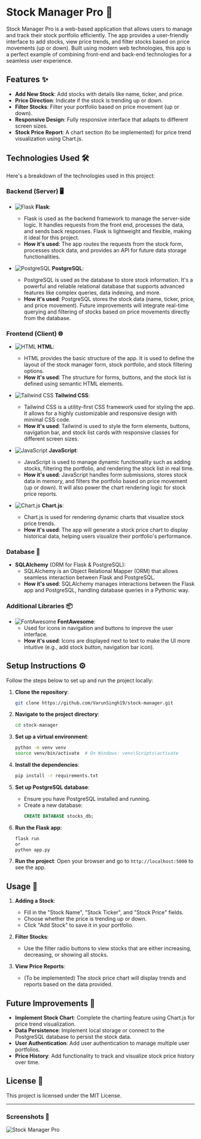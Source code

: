 # Stock Manager Pro 🚀

Stock Manager Pro is a web-based application that allows users to manage and track their stock portfolio efficiently. The app provides a user-friendly interface to add stocks, view price trends, and filter stocks based on price movements (up or down). Built using modern web technologies, this app is a perfect example of combining front-end and back-end technologies for a seamless user experience.

## Features ✨

- **Add New Stock**: Add stocks with details like name, ticker, and price.
- **Price Direction**: Indicate if the stock is trending up or down.
- **Filter Stocks**: Filter your portfolio based on price movement (up or down).
- **Responsive Design**: Fully responsive interface that adapts to different screen sizes.
- **Stock Price Report**: A chart section (to be implemented) for price trend visualization using Chart.js.

## Technologies Used 🛠️

Here's a breakdown of the technologies used in this project:

### Backend (Server) 🖥️

- ![Flask](https://img.shields.io/badge/Flask-000000?style=flat&logo=flask&logoColor=white) **Flask**:

  - Flask is used as the backend framework to manage the server-side logic. It handles requests from the front end, processes the data, and sends back responses. Flask is lightweight and flexible, making it ideal for this project.
  - **How it's used**: The app routes the requests from the stock form, processes stock data, and provides an API for future data storage functionalities.

- ![PostgreSQL](https://img.shields.io/badge/PostgreSQL-336791?style=flat&logo=postgresql&logoColor=white) **PostgreSQL**:
  - PostgreSQL is used as the database to store stock information. It's a powerful and reliable relational database that supports advanced features like complex queries, data indexing, and more.
  - **How it's used**: PostgreSQL stores the stock data (name, ticker, price, and price movement). Future improvements will integrate real-time querying and filtering of stocks based on price movements directly from the database.

### Frontend (Client) 🌐

- ![HTML](https://img.shields.io/badge/HTML-E34F26?style=flat&logo=html5&logoColor=white) **HTML**:

  - HTML provides the basic structure of the app. It is used to define the layout of the stock manager form, stock portfolio, and stock filtering options.
  - **How it's used**: The structure for forms, buttons, and the stock list is defined using semantic HTML elements.

- ![Tailwind CSS](https://img.shields.io/badge/TailwindCSS-06B6D4?style=flat&logo=tailwind-css&logoColor=white) **Tailwind CSS**:

  - Tailwind CSS is a utility-first CSS framework used for styling the app. It allows for a highly customizable and responsive design with minimal CSS code.
  - **How it's used**: Tailwind is used to style the form elements, buttons, navigation bar, and stock list cards with responsive classes for different screen sizes.

- ![JavaScript](https://img.shields.io/badge/JavaScript-F7DF1E?style=flat&logo=javascript&logoColor=black) **JavaScript**:

  - JavaScript is used to manage dynamic functionality such as adding stocks, filtering the portfolio, and rendering the stock list in real time.
  - **How it's used**: JavaScript handles form submissions, stores stock data in memory, and filters the portfolio based on price movement (up or down). It will also power the chart rendering logic for stock price reports.

- ![Chart.js](https://img.shields.io/badge/Chart.js-FF6384?style=flat&logo=chartdotjs&logoColor=white) **Chart.js**:
  - Chart.js is used for rendering dynamic charts that visualize stock price trends.
  - **How it's used**: The app will generate a stock price chart to display historical data, helping users visualize their portfolio's performance.

### Database 💾

- **SQLAlchemy** (ORM for Flask & PostgreSQL):
  - SQLAlchemy is an Object Relational Mapper (ORM) that allows seamless interaction between Flask and PostgreSQL.
  - **How it's used**: SQLAlchemy manages interactions between the Flask app and PostgreSQL, handling database queries in a Pythonic way.

### Additional Libraries 📦

- ![FontAwesome](https://img.shields.io/badge/Font_Awesome-339AF0?style=flat&logo=fontawesome&logoColor=white) **FontAwesome**:
  - Used for icons in navigation and buttons to improve the user interface.
  - **How it's used**: Icons are displayed next to text to make the UI more intuitive (e.g., add stock button, navigation bar icon).

## Setup Instructions ⚙️

Follow the steps below to set up and run the project locally:

1. **Clone the repository**:

   ```bash
   git clone https://github.com/VarunSingh19/stock-manager.git
   ```

2. **Navigate to the project directory**:

   ```bash
   cd stock-manager
   ```

3. **Set up a virtual environment**:

   ```bash
   python -m venv venv
   source venv/bin/activate  # On Windows: venv\Scripts\activate
   ```

4. **Install the dependencies**:

   ```bash
   pip install -r requirements.txt
   ```

5. **Set up PostgreSQL database**:

   - Ensure you have PostgreSQL installed and running.
   - Create a new database:
     ```sql
     CREATE DATABASE stocks_db;
     ```

6. **Run the Flask app**:

   ```bash
   flask run
   or
   python app.py
   ```

7. **Run the project**:
   Open your browser and go to `http://localhost:5000` to see the app.

## Usage 🚀

1. **Adding a Stock**:

   - Fill in the "Stock Name", "Stock Ticker", and "Stock Price" fields.
   - Choose whether the price is trending up or down.
   - Click "Add Stock" to save it in your portfolio.

2. **Filter Stocks**:

   - Use the filter radio buttons to view stocks that are either increasing, decreasing, or showing all stocks.

3. **View Price Reports**:
   - (To be implemented) The stock price chart will display trends and reports based on the data provided.

## Future Improvements 🔧

- **Implement Stock Chart**: Complete the charting feature using Chart.js for price trend visualization.
- **Data Persistence**: Implement local storage or connect to the PostgreSQL database to persist the stock data.
- **User Authentication**: Add user authentication to manage multiple user portfolios.
- **Price History**: Add functionality to track and visualize stock price history over time.

## License 📄

This project is licensed under the MIT License.

---

### Screenshots 📸

![Stock Manager Pro](screenshot.png)

